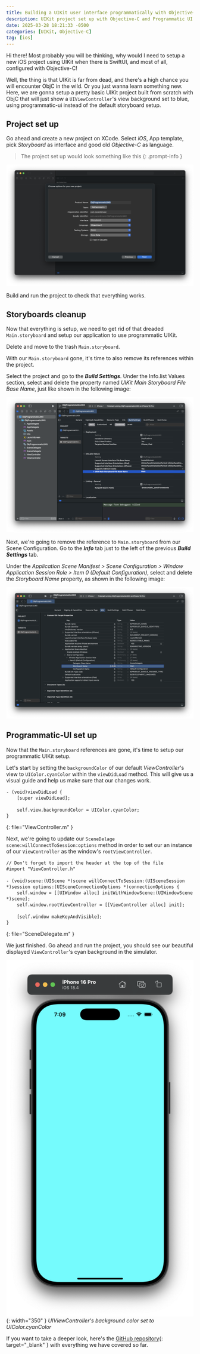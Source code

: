 ```yaml
---
title: Building a UIKit user interface programmatically with Objective-C
description: UIKit project set up with Objective-C and Programmatic UI in iOS 18.
date: 2025-03-28 18:21:33 -0500
categories: [UIKit, Objective-C]
tag: [ios]
---
```


Hi there! Most probably you will be thinking, why would I need to setup a new iOS project using UIKit when there is SwiftUI, and most of all, configured with Objective-C!

Well, the thing is that UIKit is far from dead, and there's a high chance you will encounter ObjC in the wild. Or you just wanna learn something new. Here, we are gonna setup a pretty basic UIKit project built from scratch with ObjC that will just show a `UIViewController`'s view background set to blue, using programmatic-ui instead of the default storyboard setup.

## Project set up

Go ahead and create a new project on XCode. Select _iOS_, App template, pick _Storyboard_ as interface and good old _Objective-C_ as language.

> The project set up would look something like this
{: .prompt-info }

![XCode Project](/assets/img/objc-setup-1.png)

Build and run the project to check that everything works.

## Storyboards cleanup

Now that everything is setup, we need to get rid of that dreaded `Main.storyboard` and setup our application to use programmatic UIKit.

Delete and move to the trash `Main.storyboard`.

With our `Main.storyboard` gone, it's time to also remove its references within the project.

Select the project and go to the **_Build Settings_**. Under the Info.list Values section, select and delete the property named _UIKit Main Storyboard File Base Name_, just like shown in the following image:

![XCode Project](assets/img/objc-setup-2.png)

Next, we're going to remove the reference to `Main.storyboard` from our Scene Configuration. Go to the **_Info_** tab just to the left of the previous **_Build Settings_** tab.

Under the _Application Scene Manifest > Scene Configuration > Window Application Session Role > Item 0 (Default Configuration)_, select and delete the _Storyboard Name_ property, as shown in the following image:

![XCode Project](/assets/img/objc-setup-3.png)

## Programmatic-UI set up

Now that the `Main.storyboard` references are gone, it's time to setup our programmatic UIKit setup.

Let's start by setting the `backgroundColor` of our default _ViewController_'s view to `UIColor.cyanColor` within the `viewDidLoad` method. This will give us a visual guide and help us make sure that our changes work.

```objc
- (void)viewDidLoad {
    [super viewDidLoad];

    self.view.backgroundColor = UIColor.cyanColor;
}
```
{: file="ViewController.m" }

Next, we're going to update our `SceneDelage` `scene:willConnectToSession:options` method in order to set our an instance of our `ViewController` as the window's `rootViewController`.

```objc
// Don't forget to import the header at the top of the file
#import "ViewController.h"

- (void)scene:(UIScene *)scene willConnectToSession:(UISceneSession *)session options:(UISceneConnectionOptions *)connectionOptions {
    self.window = [[UIWindow alloc] initWithWindowScene:(UIWindowScene *)scene];
    self.window.rootViewController = [[ViewController alloc] init];

    [self.window makeKeyAndVisible];
}
```
{: file="SceneDelegate.m" }

We just finished. Go ahead and run the project, you should see our beautiful displayed `ViewController`'s cyan background in the simulator.

![Simulator](/assets/img/objc-setup-4.png){: width="350" }
_UIViewController's background color set to UIColor.cyanColor_

If you want to take a deeper look, here's the [GitHub repository](https://github.com/eacardenase/objc-programmatic-uikit){: target="_blank" } with everything we have covered so far.
